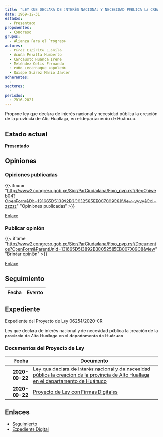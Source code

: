 ```yaml
---
title: "LEY QUE DECLARA DE INTERÉS NACIONAL Y NECESIDAD PÚBLICA LA CREACIÓN DE LA PROVINCIA DE ALTO HUALLAGA EN EL DEPARTAMENTO DE HUÁNUCO"
date: 1969-12-31
estados: 
  - Presentado
proponentes: 
  - Congreso
grupos: 
  - Alianza Para el Progreso
autores: 
  - Pérez Espíritu Lusmila
  - Acuña Peralta Humberto
  - Carcausto Huanca Irene
  - Meléndez Celis Fernando
  - Puño Lecarnaque Napoleón
  - Quispe Suárez Mario Javier
adherentes: 
  - 
sectores: 
  - 
periodos: 
  - 2016-2021
---
```


Propone ley que declara de interés nacional y necesidad pública la creación de la provincia de Alto Huallaga, en el departamento de Huánuco.


## Estado actual

**Presentado**

## Opiniones

### Opiniones publicadas

{{<iframe "http://www2.congreso.gob.pe/Sicr/ParCiudadana/Foro_pvp.nsf/RepOpiweb04?OpenForm&Db=131665D513892B3C052585EB007009C8&View=yyyy&Col=zzzzz" "Opiniones publicadas" >}}

[Enlace](http://www2.congreso.gob.pe/Sicr/ParCiudadana/Foro_pvp.nsf/RepOpiweb04?OpenForm&Db=131665D513892B3C052585EB007009C8&View=yyyy&Col=zzzzz)
### Publicar opinión

{{< iframe "http://www2.congreso.gob.pe/Sicr/ParCiudadana/Foro_pvp.nsf/Documentos?OpenForm&ParentUnid=131665D513892B3C052585EB007009C8&view" "Brindar opinión" >}}

[Enlace](http://www2.congreso.gob.pe/Sicr/ParCiudadana/Foro_pvp.nsf/Documentos?OpenForm&ParentUnid=131665D513892B3C052585EB007009C8&view)

## Seguimiento

| Fecha | Evento |
|------:|--------|


## Expediente

Expediente del Proyecto de Ley 06254/2020-CR

Ley que declara de interés nacional y de necesidad pública la creación de la provincia de Alto Huallaga en el departamento de Huánuco


### Documentos del Proyecto de Ley

| Fecha | Documento |
|------:|--------|
| **2020-09-22** | [Ley que declara de interés nacional y de necesidad pública la creación de la provincia de Alto Huallaga en el departamento de Huánuco](http://www.leyes.congreso.gob.pe/Documentos/2016_2021/Proyectos_de_Ley_y_de_Resoluciones_Legislativas/PL06254-20200922.pdf) |
| **2020-09-22** | [Proyecto de Ley con Firmas Digitales](http://www.leyes.congreso.gob.pe/Documentos/2016_2021/Proyectos_de_Ley_y_de_Resoluciones_Legislativas/Proyectos_Firmas_digitales/PL06254.pdf) |

## Enlaces 

- [Seguimiento](http://www2.congreso.gob.pe/Sicr/TraDocEstProc/CLProLey2016.nsf/f7fff46988ca05b1052578e100829cc7/8ddd2db5370bf613052585eb00836d37?OpenDocument)
- [Expediente Digital](http://www2.congreso.gob.pe/Sicr/TraDocEstProc/CLProLey2016.nsf/f7fff46988ca05b1052578e100829cc7/8ddd2db5370bf613052585eb00836d37?OpenDocument&Click=05257FB7005EB655.eb71d0cf91d8294e05256cdf006b5706/$Body/0.1C6C)

